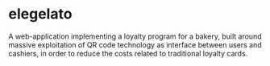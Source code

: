 # elegelato
A web-application implementing a loyalty program for a bakery, built around massive exploitation of QR code technology as interface between users and cashiers, in order to reduce the costs related to traditional loyalty cards.
